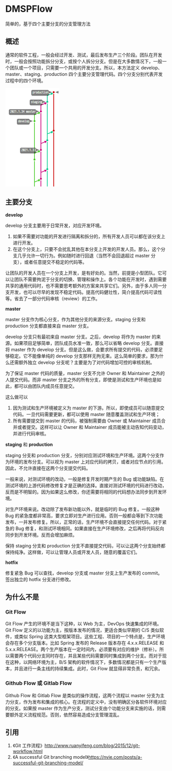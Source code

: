 DMSPFlow
====

简单的，基于四个主要分支的分支管理方法

## 概述

通常的软件工程，一般会经过开发、测试，最后发布生产三个阶段。团队在开发时，一般会按照功能拆分分支，或按个人拆分分支。但是在大多数情况下，一般一个团队或一个项目，只需要一个共用的开发分支。所以，本方法定义 develop、master、staging、production 四个主要分支管理代码。四个分支分别代表开发过程中的四个环境。

![示例](demo.png)

## 主要分支

**develop**

develop 分支主要用于日常开发，对应开发环境。

1. 如果不需要对功能的开发进行隔离和拆分的，所有开发人员可以都在该分支上进行开发。
1. 在这个分支上，只要不会扰乱其他在本分支上开发的开发人员。那么，这个分支几乎允许一切行为。例如随时进行回退（当然不会回退超过 master 分支），或者任意提交不稳定的代码等。

让团队的开发人员在一个分支上开发，是有好处的。当然，前提是小型团队。它可以让团队不需要拘泥于分支的切换、管理和操作上。各个功能在开发时，遇到需要共享的通用代码时，也不需要思考额外的方案来共享它们。另外，由于多人同一分支开发，也可以尽早的发现不稳定代码。提高代码健壮性，简介提高代码可读性等。省去了一部分代码审核（review）的工作。

**master**

master 分支作为核心分支，作为其他分支的来源分支。staging 分支和 production 分支都直接来自 master 分支。

develop 分支只有最初来自 master 分支。之后，develop 将作为 master 的来源。如果项目足够简单，团队成员水准一致，那么可以省略 develop 分支。直接将 master 作为 develop 分支。但是这么做，会要求所有提交的代码，必须要足够稳定。它不能像单纯的 develop 分支那样无拘无束。这么简单的要求，那为什么还需额外独立 develop 分支呢？主要是为了对代码增加可控的审核机制。

为了保证 master 代码的质量，master 分支不允许 Owner 和 Maintainer 之外的人提交代码。而非 master 分支之外的所有分支，即使是测试和生产环境也是如此，都可以由团队内成员任意提交。

这么做可以

1. 因为测试和生产环境被定义为 master 的下游。所以，即使成员可以随意提交代码。一旦代码需要更新，都可以使用 master 随意覆盖测试和生产环境；
1. 所有需要提交到 master 的代码，被强制需要由 Owner 或 Maintainer 成员合并或者提交。这样可以让 Owner 和 Maintainer 成员能被主动告知代码变动，并进行代码审核。

**staging** 和 **production**

staging 分支和 production 分支，分别对应测试环境和生产环境。这两个分支作为环境的发布分支。可以视为 master 上对应代码的拷贝，或者对应节点的引用。因此，不允许直接在这两个分支提交代码。

一般来说，对测试环境的改动，一般是修复开发时期产生的 Bug 或功能缺陷。在测试环境的上游代码修改修复才是正确的选择。直接对测试环境的代码进行改动，反而是不明智的。因为如果这么修改，你还需要将相同的代码想办法同步到开发环境。

对生产环境来说。改动除了发布新功能以外，就是临时的 Bug 修复。一般这种 Bug 的紧急度都非常高，要求立即对生产进行应用。否则一般都会等到下次功能发布，一并发布修复。所以，正常的话，生产环境不会直接提交任何代码。对于紧急的 Bug 修复，和测试环境相同。如果直接在生产环境修改，之后再将代码反向同步到开发环境。反而会增加麻烦。

保持 staging 分支和 production 分支不直接提交代码，可以让这两个分支始终都保持纯净。这样做，可以让管理人员或开发人员，随意的覆盖它们。

**hotfix**

修复紧急 Bug 可以查找，develop 分支或 master 分支上生产发布的 commit。签出独立的 hotfix 分支进行修改。

## 为什么不是

### Git Flow

Git Flow 产生的环境不是当下这种，以 Web 为主，DevOps 快速集成的环境。Git Flow 定义的以功能为主，按版本发布的情况，更适合类似早期的 C/S 类似软件，或类似 Spring 这类大型框架项目。这些工程、项目的一个特点是，生产环境会存在多个分支版本。比如 Spring 发布的 Release 版本存在 4.x.x.RELEASE 和 5.x.x.RELEASE。两个生产版本在一定时间内，必须要有对应的维护（修补）。所以需要两个代码分支同时存在，并且某些代码需要同时集成到两个分支。而对于现在这种，以网络环境为主，B/S 架构的软件情况下，多数情况都是只有一个生产版本，并且进行一条主线的持续集成。此时，Git Flow 就显得非常负责，和冗余。

### Github Flow 或 Gitlab Flow

Github Flow 和 Gitlab Flow 是类似的操作流程，这两个流程以 master 分支为主力分支，作为发布和集成的核心。在流程的定义中，没有明确区分各软件环境对应的分支。如果按 master 作为生产分支，测试分支由个功能分支来实施的话，则需要额外定义流程规范。否则，依然容易造成分支管理混乱。

## 引用

1. 《Git 工作流程》http://www.ruanyifeng.com/blog/2015/12/git-workflow.html
1. 《A successful Git branching model》https://nvie.com/posts/a-successful-git-branching-model/
